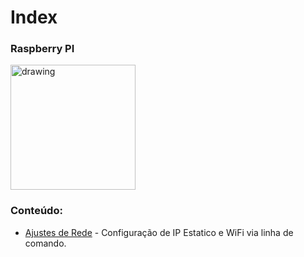 # Index

### Raspberry PI

<img src="https://www.raspberrypi.org/app/uploads/2011/10/Raspi-PGB001.png" alt="drawing" width="200"/>

### Conteúdo:

- [Ajustes de Rede](./ajustesDeRede) - Configuração de IP Estatico e WiFi via linha de comando.
